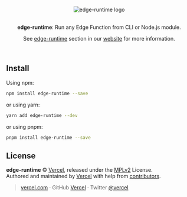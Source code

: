 <div align="center">
  <br>
  <img src="https://edge-runtime.vercel.app/og-image.png" alt="edge-runtime logo">
  <br>
  <br>
  <p align="center"><strong>edge-runtime</strong>: Run any Edge Function from CLI or Node.js module.</p>
  <p align="center">See <a href="https://edge-runtime.vercel.app/packages/runtime" target='_blank' rel='noopener noreferrer'>edge-runtime</a> section in our <a href="https://edge-runtime.vercel.app/" target='_blank' rel='noopener noreferrer'>website</a> for more information.</p>
  <br>
</div>

## Install

Using npm:

```sh
npm install edge-runtime --save
```

or using yarn:

```sh
yarn add edge-runtime --dev
```

or using pnpm:

```sh
pnpm install edge-runtime --save
```

## License

**edge-runtime** © [Vercel](https://vercel.com), released under the [MPLv2](https://github.com/vercel/edge-runtime/blob/main/LICENSE.md) License.<br>
Authored and maintained by [Vercel](https://vercel.com) with help from [contributors](https://github.com/vercel/edge-runtime/contributors).

> [vercel.com](https://vercel.com) · GitHub [Vercel](https://github.com/vercel) · Twitter [@vercel](https://twitter.com/vercel)
